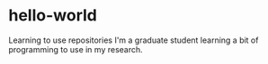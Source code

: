 # hello-world
Learning to use repositories
I'm a graduate student learning a bit of programming to use in my research.
